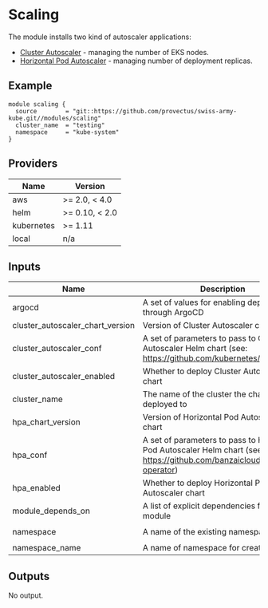 # Scaling

The module installs two kind of autoscaler applications: 
- [Cluster Autoscaler](https://github.com/kubernetes/autoscaler) - managing the number of EKS nodes.
- [Horizontal Pod Autoscaler](https://github.com/banzaicloud/hpa-operator) - managing number of deployment replicas.

## Example

``` hcl
module scaling {
  source        = "git::https://github.com/provectus/swiss-army-kube.git//modules/scaling"
  cluster_name  = "testing"
  namespace     = "kube-system"
}
```

## Providers
| Name | Version |
|------|---------|
| aws | >= 2.0, < 4.0 |
| helm | >= 0.10, < 2.0 |
| kubernetes | >= 1.11 |
| local | n/a |

## Inputs
| Name | Description | Type | Default | Required |
|------|-------------|------|---------|:-----:|
| argocd | A set of values for enabling deployment through ArgoCD | `map(string)` | `{}` | no |
| cluster\_autoscaler\_chart\_version | Version of Cluster Autoscaler chart | `string` | `"7.2.2"` | no |
| cluster\_autoscaler\_conf | A set of parameters to pass to Cluster Autoscaler Helm chart (see: https://github.com/kubernetes/autoscaler) | `map` | `{}` | no |
| cluster\_autoscaler\_enabled | Whether to deploy Cluster Autoscaler chart | `bool` | `true` | no |
| cluster\_name | The name of the cluster the charts will be deployed to | `string` | n/a | yes |
| hpa\_chart\_version | Version of Horizontal Pod Autoscaler chart | `string` | `"0.2.4"` | no |
| hpa\_conf | A set of parameters to pass to Horizontal Pod Autoscaler Helm chart (see: https://github.com/banzaicloud/hpa-operator) | `map` | `{}` | no |
| hpa\_enabled | Whether to deploy Horizontal Pod Autoscaler chart | `bool` | `true` | no |
| module\_depends\_on | A list of explicit dependencies for the module | `list` | `[]` | no |
| namespace | A name of the existing namespace | `string` | `"kube-system"` | no |
| namespace\_name | A name of namespace for creating | `string` | `"scaling"` | no |

## Outputs
No output.
